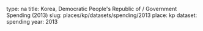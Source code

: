 type: na
title: Korea, Democratic People's Republic of / Government Spending (2013)
slug: places/kp/datasets/spending/2013
place: kp
dataset: spending
year: 2013
